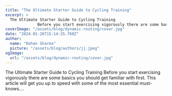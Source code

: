 ```yaml
---
title: "The Ultimate Starter Guide to Cycling Training"
excerpt: >
  The Ultimate Starter Guide to Cycling Training
              Before you start exercising vigorously there are some basics you should get familiar with first. This article will get you up to speed with s
coverImage: "/assets/blog/dynamic-routing/cover.jpg"
date: "2024-01-26T15:14:35.768Z"
author:
  name: "Rohan Sharma"
  picture: "/assets/blog/authors/jj.jpeg"
ogImage:
  url: "/assets/blog/dynamic-routing/cover.jpg"
---
```


The Ultimate Starter Guide to Cycling Training
            Before you start exercising vigorously there are some basics you should get familiar with first. This article will get you up to speed with some of the most essential must-knows….
